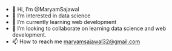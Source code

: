 - 👋 Hi, I’m @MaryamSajawal
- 👀 I’m interested in data science
- 🌱 I’m currently learning web development
- 💞️ I’m looking to collaborate on learning data science and web development.
- 📫 How to reach me maryamsajawal32@gmail.com

<!---
MaryamSajawal/MaryamSajawal is a ✨ special ✨ repository because its `README.md` (this file) appears on your GitHub profile.
You can click the Preview link to take a look at your changes.
--->

